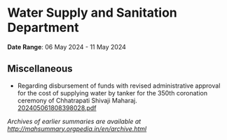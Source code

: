 # Water Supply and Sanitation Department

**Date Range**: 06 May 2024 - 11 May 2024


## Miscellaneous
- Regarding disbursement of funds with revised administrative approval for the cost of supplying water by tanker for the 350th coronation ceremony of Chhatrapati Shivaji Maharaj.\
  [202405061808398028.pdf](https://gr.maharashtra.gov.in/Site/Upload/Government%20Resolutions/English/202405061808398028.pdf)


*Archives of earlier summaries are available at http://mahsummary.orgpedia.in/en/archive.html*
